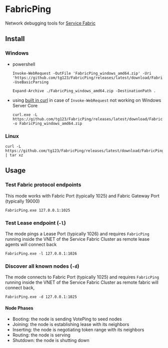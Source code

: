 # FabricPing

Network debugging tools for [Service Fabric](https://azure.microsoft.com/en-us/services/service-fabric/)

## Install


### Windows

 * powershell

    ```
    Invoke-WebRequest -OutFile 'FabricPing_windows_amd64.zip' -Uri 'https://github.com/tg123/FabricPing/releases/latest/download/FabricPing_windows_amd64.zip' -UseBasicParsing

    Expand-Archive ./FabricPing_windows_amd64.zip -DestinationPath .
    ```
 

 * using [built in curl](https://docs.microsoft.com/en-us/virtualization/community/team-blog/2017/20171219-tar-and-curl-come-to-windows) in case of `Invoke-WebRequest` not working on Windows Server Core

    ```
    curl.exe -L https://github.com/tg123/FabricPing/releases/latest/download/FabricPing_windows_amd64.zip -o FabricPing_windows_amd64.zip
    ```
 

### Linux

```
curl -L https://github.com/tg123/FabricPing/releases/latest/download/FabricPing_linux_amd64.tar.gz | tar xz
```

## Usage

### Test Fabric protocol endpoints

This mode works with Fabric Port (typically 1025) and Fabric Gateway Port (typically 19000)

```
FabricPing.exe 127.0.0.1:1025
```

### Test Lease endpoint (`-l`)

The mode pings a Lease Port (typically 1026) and requires `FabricPing` running inside the VNET of the Service Fabric Cluster as remote lease agents will connect back

```
FabricPing.exe -l 127.0.0.1:1026
```

### Discover all known nodes (`-d`)

The mode connects to Fabric Port (typically 1025) and requires `FabricPing` running inside the VNET of the Service Fabric Cluster as remote fabric will connect back,
 
```
FabricPing.exe -d 127.0.0.1:1025
```

#### Node Phases
  * Booting: the node is sending VotePing to seed nodes
  * Joining: the node is establishing lease with its neighbors
  * Inserting: the node is negotiating token range with its neighbors
  * Routing: the node is serving
  * Shutdown: the node is shutting down
